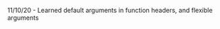 <!-- Making a new readme because other one is not merged yet -->

11/10/20 - 
Learned default arguments in function headers, and flexible arguments